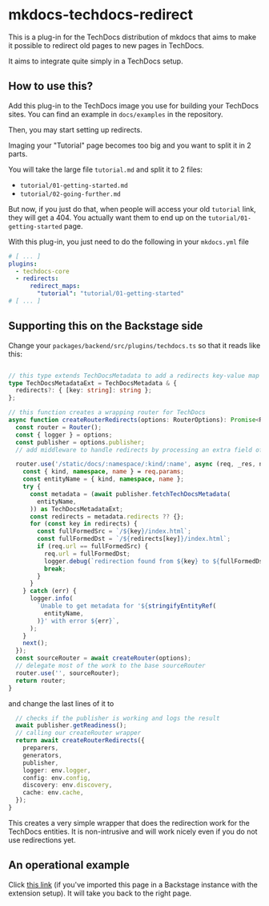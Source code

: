 # mkdocs-techdocs-redirect

This is a plug-in for the TechDocs distribution of mkdocs that aims to make it possible to redirect old pages to new pages in TechDocs.

It aims to integrate quite simply in a TechDocs setup.


## How to use this?

Add this plug-in to the TechDocs image you use for building your TechDocs sites. You can find an example in `docs/examples` in the repository.

Then, you may start setting up redirects.

Imaging your "Tutorial" page becomes too big and you want to split it in 2 parts.

You will take the large file `tutorial.md` and split it to 2 files:

- `tutorial/01-getting-started.md`
- `tutorial/02-going-further.md`

But now, if you just do that, when people will access your old `tutorial` link, they will get a 404. You actually want them to end up on
the `tutorial/01-getting-started` page.

With this plug-in, you just need to do the following in your `mkdocs.yml` file

```yaml
# [ ... ]
plugins:
  - techdocs-core
  - redirects:
      redirect_maps:
        "tutorial": "tutorial/01-getting-started"
# [ ... ]
```

## Supporting this on the Backstage side

Change your `packages/backend/src/plugins/techdocs.ts` so that it reads like this:

```typescript

// this type extends TechDocsMetadata to add a redirects key-value map of redirections
type TechDocsMetadataExt = TechDocsMetadata & {
  redirects?: { [key: string]: string };
};

// this function creates a wrapping router for TechDocs
async function createRouterRedirects(options: RouterOptions): Promise<Router> {
  const router = Router();
  const { logger } = options;
  const publisher = options.publisher;
  // add middleware to handle redirects by processing an extra field of techdocs metadata

  router.use('/static/docs/:namespace/:kind/:name', async (req, _res, next) => {
    const { kind, namespace, name } = req.params;
    const entityName = { kind, namespace, name };
    try {
      const metadata = (await publisher.fetchTechDocsMetadata(
        entityName,
      )) as TechDocsMetadataExt;
      const redirects = metadata.redirects ?? {};
      for (const key in redirects) {
        const fullFormedSrc = `/${key}/index.html`;
        const fullFormedDst = `/${redirects[key]}/index.html`;
        if (req.url == fullFormedSrc) {
          req.url = fullFormedDst;
          logger.debug(`redirection found from ${key} to ${fullFormedDst}`);
          break;
        }
      }
    } catch (err) {
      logger.info(
        `Unable to get metadata for '${stringifyEntityRef(
          entityName,
        )}' with error ${err}`,
      );
    }
    next();
  });
  const sourceRouter = await createRouter(options);
  // delegate most of the work to the base sourceRouter
  router.use('', sourceRouter);
  return router;
}
```

and change the last lines of it to

```typescript
  // checks if the publisher is working and logs the result
  await publisher.getReadiness();
  // calling our createRouter wrapper
  return await createRouterRedirects({
    preparers,
    generators,
    publisher,
    logger: env.logger,
    config: env.config,
    discovery: env.discovery,
    cache: env.cache,
  });
}
```

This creates a very simple wrapper that does the redirection work for the TechDocs entities. It is non-intrusive
and will work nicely even if you do not use redirections yet.

## An operational example

Click [this link](redirection_example) (if you've imported this page in a Backstage instance with the extension setup). It will take you back to the right page.
